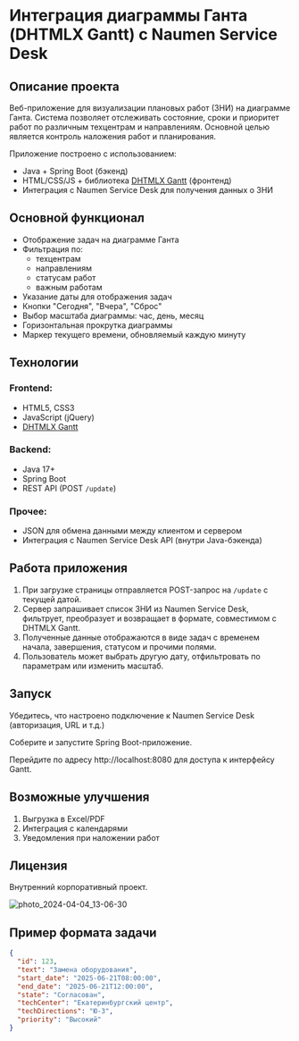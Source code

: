 # Интеграция диаграммы Ганта (DHTMLX Gantt) с Naumen Service Desk

## Описание проекта 

Веб-приложение для визуализации плановых работ (ЗНИ) на диаграмме Ганта. Система позволяет отслеживать состояние, сроки и приоритет работ по различным техцентрам и направлениям. Основной целью является контроль наложения работ и планирования.

Приложение построено с использованием:

- Java + Spring Boot (бэкенд)
- HTML/CSS/JS + библиотека [DHTMLX Gantt](https://dhtmlx.com/) (фронтенд)
- Интеграция с Naumen Service Desk для получения данных о ЗНИ

## Основной функционал

- Отображение задач на диаграмме Ганта
- Фильтрация по:
  - техцентрам
  - направлениям
  - статусам работ
  - важным работам
- Указание даты для отображения задач
- Кнопки "Сегодня", "Вчера", "Сброс"
- Выбор масштаба диаграммы: час, день, месяц
- Горизонтальная прокрутка диаграммы
- Маркер текущего времени, обновляемый каждую минуту

## Технологии

### Frontend:

- HTML5, CSS3
- JavaScript (jQuery)
- [DHTMLX Gantt](https://dhtmlx.com/)

### Backend:

- Java 17+
- Spring Boot
- REST API (POST `/update`)

### Прочее:

- JSON для обмена данными между клиентом и сервером
- Интеграция с Naumen Service Desk API (внутри Java-бэкенда)


## Работа приложения

1. При загрузке страницы отправляется POST-запрос на `/update` с текущей датой.
2. Сервер запрашивает список ЗНИ из Naumen Service Desk, фильтрует, преобразует и возвращает в формате, совместимом с DHTMLX Gantt.
3. Полученные данные отображаются в виде задач с временем начала, завершения, статусом и прочими полями.
4. Пользователь может выбрать другую дату, отфильтровать по параметрам или изменить масштаб.

## Запуск
Убедитесь, что настроено подключение к Naumen Service Desk (авторизация, URL и т.д.)

Соберите и запустите Spring Boot-приложение.

Перейдите по адресу http://localhost:8080 для доступа к интерфейсу Gantt.

## Возможные улучшения
1. Выгрузка в Excel/PDF
2. Интеграция с календарями
3. Уведомления при наложении работ

## Лицензия
Внутренний корпоративный проект.

![photo_2024-04-04_13-06-30](https://github.com/user-attachments/assets/1c689dd5-d04c-441c-b91e-0f44d089d29e)


## Пример формата задачи

```json
{
  "id": 123,
  "text": "Замена оборудования",
  "start_date": "2025-06-21T08:00:00",
  "end_date": "2025-06-21T12:00:00",
  "state": "Согласован",
  "techCenter": "Екатеринбургский центр",
  "techDirections": "Ю-З",
  "priority": "Высокий"
}

